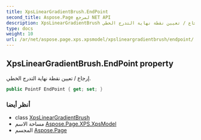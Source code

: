 ```yaml
---
title: XpsLinearGradientBrush.EndPoint
second_title: Aspose.Page لمرجع NET API
description: XpsLinearGradientBrush ملكية. إرجاع / تعيين نقطة نهاية التدرج الخطي.
type: docs
weight: 10
url: /ar/net/aspose.page.xps.xpsmodel/xpslineargradientbrush/endpoint/
---
```

## XpsLinearGradientBrush.EndPoint property

إرجاع / تعيين نقطة نهاية التدرج الخطي.

```csharp
public PointF EndPoint { get; set; }
```

### أنظر أيضا

* class [XpsLinearGradientBrush](../)
* مساحة الاسم [Aspose.Page.XPS.XpsModel](../../xpslineargradientbrush/)
* المجسم [Aspose.Page](../../../)


